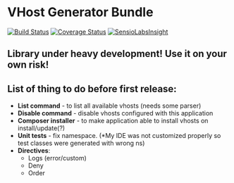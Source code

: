 # VHost Generator Bundle
[![Build Status](https://travis-ci.org/eps90/vhost-generator-bundle.svg?branch=master)](https://travis-ci.org/eps90/vhost-generator-bundle)
[![Coverage Status](https://coveralls.io/repos/eps90/vhost-generator-bundle/badge.svg?branch=master)](https://coveralls.io/r/eps90/vhost-generator-bundle?branch=master)
[![SensioLabsInsight](https://insight.sensiolabs.com/projects/446868d6-240b-43be-835f-fbfcac6425fc/mini.png)](https://insight.sensiolabs.com/projects/446868d6-240b-43be-835f-fbfcac6425fc)

## Library under heavy development! Use it on your own risk!

## List of thing to do before first release:

- **List command** - to list all available vhosts (needs some parser)
- **Disable command** - disable vhosts configured with this application
- **Composer installer** - to make application able to install vhosts on install/update(?)
- **Unit tests** - fix namespace. (*My IDE was not customized properly so test classes were generated with wrong ns)
- **Directives**:
    - Logs (error/custom)
    - Deny
    - Order
    
